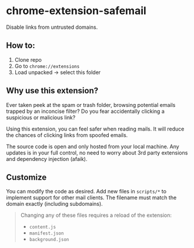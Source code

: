 # chrome-extension-safemail

Disable links from untrusted domains.

## How to:

1. Clone repo
2. Go to `chrome://extensions`
3. Load unpacked -> select this folder

## Why use this extension?

Ever taken peek at the spam or trash folder, browsing potential emails trapped by an inconcise filter?
Do you fear accidentally clicking a suspicious or malicious link?

Using this extension, you can feel safer when reading mails.
It will reduce the chances of clicking links from spoofed emails.

The source code is open and only hosted from your local machine.
Any updates is in your full control, no need to worry about 3rd party extensions and dependency injection (afaik).

## Customize

You can modify the code as desired.
Add new files in `scripts/*` to implement support for other mail clients.
The filename must match the domain exactly (including subdomains).

> Changing any of these files requires a reload of the extension:
>
> - `content.js`
> - `manifest.json`
> - `background.json`
